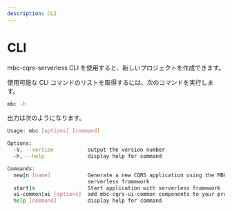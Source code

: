 ```yaml
---
description: CLI
---
```


# CLI

mbc-cqrs-serverless CLI を使用すると、新しいプロジェクトを作成できます。

使用可能な CLI コマンドのリストを取得するには、次のコマンドを実行します。

```bash
mbc -h
```

出力は次のようになります。

```bash
Usage: mbc [options] [command]

Options:
  -V, --version           output the version number
  -h, --help              display help for command

Commands:
  new|n [name]            Generate a new CQRS application using the MBC CQRS
                          serverless framework
  start|s                 Start application with serverless framework
  ui-common|ui [options]  add mbc-cqrs-ui-common components to your project.
  help [command]          display help for command
```
